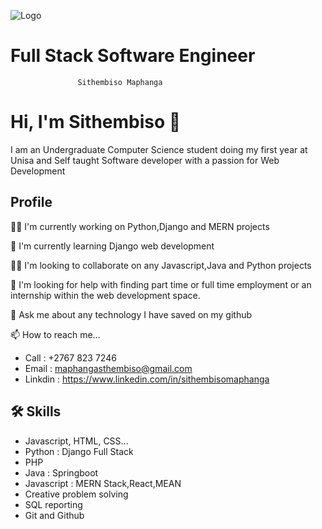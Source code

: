 
![Logo]([https://dev-to-uploads.s3.amazonaws.com/uploads/articles/th5xamgrr6se0x5ro4g6.png](https://www.google.com/url?sa=i&url=https%3A%2F%2Fquotesgram.com%2Fcomputer-coding-quotes%2F&psig=AOvVaw0ptV1MuH_lqgNDhYvjJTjg&ust=1666947492479000&source=images&cd=vfe&ved=0CA0QjRxqFwoTCKDr98GFgPsCFQAAAAAdAAAAABAJ))


 # Full Stack Software Engineer
                   Sithembiso Maphanga

# Hi, I'm Sithembiso 👋

 I am an Undergraduate Computer Science student doing my first year at Unisa and Self taught Software developer with a passion for Web Development
##                   Profile 
👩‍💻 I'm currently working on Python,Django and MERN projects

🧠 I'm currently learning Django web development

👯‍♀️ I'm looking to collaborate on any Javascript,Java and Python projects

🤔 I'm looking for help with finding part time or full time employment or an internship
within the web development space.

💬 Ask me about any technology I have saved on my github

📫 How to reach me...
- Call : +2767 823 7246
- Email : maphangasthembiso@gmail.com
- Linkdin : https://www.linkedin.com/in/sithembisomaphanga





## 🛠 Skills
- Javascript, HTML, CSS...
- Python : Django Full Stack
- PHP
- Java : Springboot
- Javascript : MERN Stack,React,MEAN
- Creative problem solving
- SQL reporting
- Git and Github


